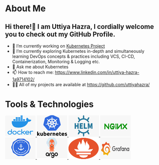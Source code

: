 # About Me
## Hi there!👋 I am Uttiya Hazra, I cordially welcome you to check out my GitHub Profile.
  
- 🔭 I’m currently working on [Kubernetes Project](https://github.com/uttiyahazra/kubernetes-project)
- 🌱 I’m currently exploring Kubernetes in-depth and simultaneously learning DevOps concepts & practices including VCS, CI-CD, Containerization, Monitoring & Logging etc.
- 💬 Ask me about Kubernetes
- 📫 How to reach me: https://www.linkedin.com/in/uttiya-hazra-1a9714102/ 
- 👨‍💻 All of my projects are available at https://github.com/uttiyahazra/

# Tools & Technologies 
<a href="https://www.docker.com/"> <img src="Docker.png" width="100" height="70"> </a> <a href="https://kubernetes.io/"> <img src="Kubernetes.png" width="100" height="70"> </a> <a href="https://helm.sh"> <img src="Helm.png" width="100" height="70"> </a> <a href="https://nginx.org/en/"> <img src="NGINX.png" width="100" height="70"> </a> <a href="https://cert-manager.io/"> <img src="Cert-Manager.png" width="100" height="70"> </a> <a href="https://argo-cd.readthedocs.io/en/stable/"> <img src="ArgoCD.png" width="100" height="70"> </a> <a href="https://prometheus.io/"> <img src="Prometheus.png" width="100" height="70"> </a> <a href="https://grafana.com/"> <img src="Grafana.png" width="100" height="70"> </a> 



